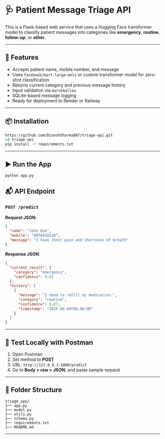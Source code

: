 # 🩺 Patient Message Triage API

This is a Flask-based web service that uses a Hugging Face transformer model to classify patient messages into categories like **emergency**, **routine**, **follow-up**, or **other**.

---

## 🚀 Features

- Accepts patient name, mobile number, and message
- Uses `facebook/bart-large-mnli` or custom transformer model for zero-shot classification
- Returns current category and previous message history
- Input validation via `marshmallow`
- SQLite-based message logging
- Ready for deployment to Render or Railway

---

## 📦 Installation

```bash
https://github.com/DineshSharma897/triage-api.git
cd triage-api
pip install -r requirements.txt
```

---

## ▶️ Run the App

```bash
python app.py
```


## 📬 API Endpoint

### `POST /predict`

**Request JSON**:
```json
{
  "name": "John Doe",
  "mobile": "9876543210",
  "message": "I have chest pain and shortness of breath"
}
```

**Response JSON**:
```json
{
  "current_result": {
    "category": "emergency",
    "confidence": 0.91
  },
  "history": [
    {
      "message": "I need to refill my medication.",
      "category": "routine",
      "confidence": 0.87,
      "timestamp": "2025-06-09T08:00:00"
    }
  ]
}
```

---

## 🧪 Test Locally with Postman

1. Open Postman
2. Set method to **POST**
3. URL: `http://127.0.0.1:5000/predict`
4. Go to **Body > raw > JSON**, and paste sample request

---


## 📂 Folder Structure

```
triage_app/
├── app.py
├── model.py
├── utils.py
├── schema.py
├── requirements.txt
├── README.md
```

---
